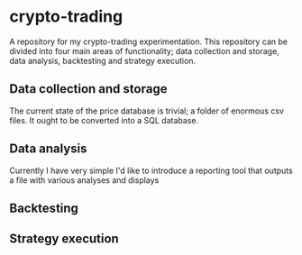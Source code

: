 # crypto-trading
A repository for my crypto-trading experimentation. This repository can be divided into four main areas of functionality; data collection and storage, data analysis, backtesting and strategy execution.

## Data collection and storage
The current state of the price database is trivial; a folder of enormous csv files. It ought to be converted into a SQL database.

## Data analysis
Currently I have very simple 
I'd like to introduce a reporting tool that outputs a file with various analyses and displays

## Backtesting


## Strategy execution


